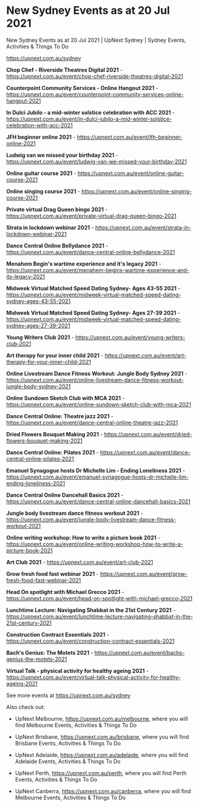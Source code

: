 # New Sydney Events as at 20 Jul 2021
New Sydney Events as at 20 Jul 2021 | UpNext Sydney | Sydney Events, Activities &amp; Things To Do

https://upnext.com.au/sydney


**Chop Chef - Riverside Theatres Digital 2021** - https://upnext.com.au/event/chop-chef-riverside-theatres-digital-2021

**Counterpoint Community Services - Online Hangout 2021** - https://upnext.com.au/event/counterpoint-community-services-online-hangout-2021

**In Dulci Jubilo - a mid-winter solstice celebration with ACC 2021** - https://upnext.com.au/event/in-dulci-jubilo-a-mid-winter-solstice-celebration-with-acc-2021

**JFH beginner online 2021** - https://upnext.com.au/event/jfh-beginner-online-2021

**Ludwig van we missed your birthday 2021** - https://upnext.com.au/event/ludwig-van-we-missed-your-birthday-2021

**Online guitar course 2021** - https://upnext.com.au/event/online-guitar-course-2021

**Online singing course 2021** - https://upnext.com.au/event/online-singing-course-2021

**Private virtual Drag Queen bingo 2021** - https://upnext.com.au/event/private-virtual-drag-queen-bingo-2021

**Strata in lockdown webinar 2021** - https://upnext.com.au/event/strata-in-lockdown-webinar-2021

**Dance Central Online Bellydance 2021** - https://upnext.com.au/event/dance-central-online-bellydance-2021

**Menahem Begin's wartime experience and it's legacy 2021** - https://upnext.com.au/event/menahem-begins-wartime-experience-and-its-legacy-2021

**Midweek Virtual Matched Speed Dating Sydney- Ages 43-55 2021** - https://upnext.com.au/event/midweek-virtual-matched-speed-dating-sydney-ages-43-55-2021

**Midweek Virtual Matched Speed Dating Sydney- Ages 27-39 2021** - https://upnext.com.au/event/midweek-virtual-matched-speed-dating-sydney-ages-27-39-2021

**Young Writers Club 2021** - https://upnext.com.au/event/young-writers-club-2021

**Art therapy for your inner child 2021** - https://upnext.com.au/event/art-therapy-for-your-inner-child-2021

**Online Livestream Dance Fitness Workout: Jungle Body Sydney 2021** - https://upnext.com.au/event/online-livestream-dance-fitness-workout-jungle-body-sydney-2021

**Online Sundown Sketch Club with MCA 2021** - https://upnext.com.au/event/online-sundown-sketch-club-with-mca-2021

**Dance Central Online: Theatre jazz 2021** - https://upnext.com.au/event/dance-central-online-theatre-jazz-2021

**Dried Flowers Bouquet Making 2021** - https://upnext.com.au/event/dried-flowers-bouquet-making-2021

**Dance Central Online: Pilates 2021** - https://upnext.com.au/event/dance-central-online-pilates-2021

**Emanuel Synagogue hosts Dr Michelle Lim - Ending Loneliness 2021** - https://upnext.com.au/event/emanuel-synagogue-hosts-dr-michelle-lim-ending-loneliness-2021

**Dance Central Online Dancehall Basics 2021** - https://upnext.com.au/event/dance-central-online-dancehall-basics-2021

**Jungle body livestream dance fitness workout 2021** - https://upnext.com.au/event/jungle-body-livestream-dance-fitness-workout-2021

**Online writing workshop: How to write a picture book 2021** - https://upnext.com.au/event/online-writing-workshop-how-to-write-a-picture-book-2021

**Art Club 2021** - https://upnext.com.au/event/art-club-2021

**Grow fresh food fast webinar 2021** - https://upnext.com.au/event/grow-fresh-food-fast-webinar-2021

**Head On spotlight with Michael Grecco 2021** - https://upnext.com.au/event/head-on-spotlight-with-michael-grecco-2021

**Lunchtime Lecture: Navigating Shabbat in the 21st Century 2021** - https://upnext.com.au/event/lunchtime-lecture-navigating-shabbat-in-the-21st-century-2021

**Construction Contract Essentials 2021** - https://upnext.com.au/event/construction-contract-essentials-2021

**Bach's Genius: The Motets 2021** - https://upnext.com.au/event/bachs-genius-the-motets-2021

**Virtual Talk - physical activity for healthy ageing 2021** - https://upnext.com.au/event/virtual-talk-physical-activity-for-healthy-ageing-2021



See more events at https://upnext.com.au/sydney


Also check out:

* UpNext Melbourne, https://upnext.com.au/melbourne, where you will find Melbourne Events, Activities & Things To Do

* UpNext Brisbane, https://upnext.com.au/brisbane, where you will find Brisbane Events, Activities & Things To Do

* UpNext Adelaide, https://upnext.com.au/adelaide, where you will find Adelaide Events, Activities & Things To Do

* UpNext Perth, https://upnext.com.au/perth, where you will find Perth Events, Activities & Things To Do

* UpNext Canberra, https://upnext.com.au/canberra, where you will find Melbourne Events, Activities & Things To Do